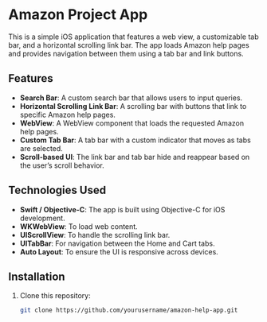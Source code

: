 # Amazon Project App

This is a simple iOS application that features a web view, a customizable tab bar, and a horizontal scrolling link bar. The app loads Amazon help pages and provides navigation between them using a tab bar and link buttons.

## Features

- **Search Bar**: A custom search bar that allows users to input queries.
- **Horizontal Scrolling Link Bar**: A scrolling bar with buttons that link to specific Amazon help pages.
- **WebView**: A WebView component that loads the requested Amazon help pages.
- **Custom Tab Bar**: A tab bar with a custom indicator that moves as tabs are selected.
- **Scroll-based UI**: The link bar and tab bar hide and reappear based on the user’s scroll behavior.

## Technologies Used

- **Swift / Objective-C**: The app is built using Objective-C for iOS development.
- **WKWebView**: To load web content.
- **UIScrollView**: To handle the scrolling link bar.
- **UITabBar**: For navigation between the Home and Cart tabs.
- **Auto Layout**: To ensure the UI is responsive across devices.

## Installation

1. Clone this repository:

   ```bash
   git clone https://github.com/yourusername/amazon-help-app.git
